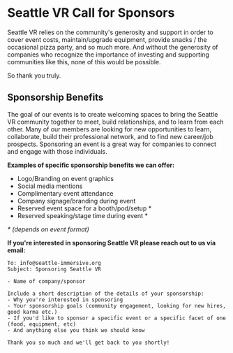 # Seattle VR Call for Sponsors

Seattle VR relies on the community's generosity and support in order to cover event costs, maintain/upgrade equipment, provide snacks / the occasional pizza party, and so much more. And without the generosity of companies who recognize the importance of investing and supporting communities like this, none of this would be possible.

So thank you truly.

## Sponsorship Benefits
The goal of our events is to create welcoming spaces to bring the Seattle VR community together to meet, build relationships, and to learn from each other. Many of our members are looking for new opportunities to learn, collaborate, build their professional network, and to find new career/job prospects. Sponsoring an event is a great way for companies to connect and engage with those individuals.

**Examples of specific sponsorship benefits we can offer:**
- Logo/Branding on event graphics
- Social media mentions
- Complimentary event attendance 
- Company signage/branding during event
- Reserved event space for a booth/pod/setup *
- Reserved speaking/stage time during event *

_* (depends on event format)_


**If you're interested in sponsoring Seattle VR please reach out to us via email:**
```
To: info@seattle-immersive.org
Subject: Sponsoring Seattle VR

- Name of company/sponsor

Include a short description of the details of your sponsorship:
- Why you're interested in sponsoring
- Your sponsorship goals (community engagement, looking for new hires, good karma etc.)
- If you'd like to sponsor a specific event or a specific facet of one (food, equipment, etc)
- And anything else you think we should know

Thank you so much and we'll get back to you shortly!
```
